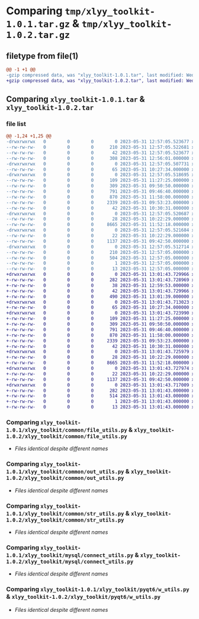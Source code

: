 # Comparing `tmp/xlyy_toolkit-1.0.1.tar.gz` & `tmp/xlyy_toolkit-1.0.2.tar.gz`

## filetype from file(1)

```diff
@@ -1 +1 @@
-gzip compressed data, was "xlyy_toolkit-1.0.1.tar", last modified: Wed May 31 12:57:05 2023, max compression
+gzip compressed data, was "xlyy_toolkit-1.0.2.tar", last modified: Wed May 31 13:01:43 2023, max compression
```

## Comparing `xlyy_toolkit-1.0.1.tar` & `xlyy_toolkit-1.0.2.tar`

### file list

```diff
@@ -1,24 +1,25 @@
-drwxrwxrwx   0        0        0        0 2023-05-31 12:57:05.523677 xlyy_toolkit-1.0.1/
--rw-rw-rw-   0        0        0      210 2023-05-31 12:57:05.522681 xlyy_toolkit-1.0.1/PKG-INFO
--rw-rw-rw-   0        0        0       42 2023-05-31 12:57:05.523677 xlyy_toolkit-1.0.1/setup.cfg
--rw-rw-rw-   0        0        0      308 2023-05-31 12:56:01.000000 xlyy_toolkit-1.0.1/setup.py
-drwxrwxrwx   0        0        0        0 2023-05-31 12:57:05.507731 xlyy_toolkit-1.0.1/xlyy_toolkit/
--rw-rw-rw-   0        0        0       65 2023-05-31 10:27:34.000000 xlyy_toolkit-1.0.1/xlyy_toolkit/__init__.py
-drwxrwxrwx   0        0        0        0 2023-05-31 12:57:05.518695 xlyy_toolkit-1.0.1/xlyy_toolkit/common/
--rw-rw-rw-   0        0        0      109 2023-05-31 11:27:25.000000 xlyy_toolkit-1.0.1/xlyy_toolkit/common/__init__.py
--rw-rw-rw-   0        0        0      309 2023-05-31 09:50:50.000000 xlyy_toolkit-1.0.1/xlyy_toolkit/common/container_utils.py
--rw-rw-rw-   0        0        0      791 2023-05-31 09:46:40.000000 xlyy_toolkit-1.0.1/xlyy_toolkit/common/file_utils.py
--rw-rw-rw-   0        0        0      870 2023-05-31 11:58:00.000000 xlyy_toolkit-1.0.1/xlyy_toolkit/common/out_utils.py
--rw-rw-rw-   0        0        0     2339 2023-05-31 09:53:23.000000 xlyy_toolkit-1.0.1/xlyy_toolkit/common/str_utils.py
--rw-rw-rw-   0        0        0       42 2023-05-31 10:30:31.000000 xlyy_toolkit-1.0.1/xlyy_toolkit/common/test.py
-drwxrwxrwx   0        0        0        0 2023-05-31 12:57:05.520687 xlyy_toolkit-1.0.1/xlyy_toolkit/mysql/
--rw-rw-rw-   0        0        0       28 2023-05-31 10:22:29.000000 xlyy_toolkit-1.0.1/xlyy_toolkit/mysql/__init__.py
--rw-rw-rw-   0        0        0     8665 2023-05-31 11:52:18.000000 xlyy_toolkit-1.0.1/xlyy_toolkit/mysql/connect_utils.py
-drwxrwxrwx   0        0        0        0 2023-05-31 12:57:05.521684 xlyy_toolkit-1.0.1/xlyy_toolkit/pyqt6/
--rw-rw-rw-   0        0        0       22 2023-05-31 10:22:29.000000 xlyy_toolkit-1.0.1/xlyy_toolkit/pyqt6/__init__.py
--rw-rw-rw-   0        0        0     1137 2023-05-31 09:42:50.000000 xlyy_toolkit-1.0.1/xlyy_toolkit/pyqt6/w_utils.py
-drwxrwxrwx   0        0        0        0 2023-05-31 12:57:05.512714 xlyy_toolkit-1.0.1/xlyy_toolkit.egg-info/
--rw-rw-rw-   0        0        0      210 2023-05-31 12:57:05.000000 xlyy_toolkit-1.0.1/xlyy_toolkit.egg-info/PKG-INFO
--rw-rw-rw-   0        0        0      504 2023-05-31 12:57:05.000000 xlyy_toolkit-1.0.1/xlyy_toolkit.egg-info/SOURCES.txt
--rw-rw-rw-   0        0        0        1 2023-05-31 12:57:05.000000 xlyy_toolkit-1.0.1/xlyy_toolkit.egg-info/dependency_links.txt
--rw-rw-rw-   0        0        0       13 2023-05-31 12:57:05.000000 xlyy_toolkit-1.0.1/xlyy_toolkit.egg-info/top_level.txt
+drwxrwxrwx   0        0        0        0 2023-05-31 13:01:43.729966 xlyy_toolkit-1.0.2/
+-rw-rw-rw-   0        0        0      282 2023-05-31 13:01:43.728969 xlyy_toolkit-1.0.2/PKG-INFO
+-rw-rw-rw-   0        0        0       38 2023-05-31 12:59:53.000000 xlyy_toolkit-1.0.2/README.md
+-rw-rw-rw-   0        0        0       42 2023-05-31 13:01:43.729966 xlyy_toolkit-1.0.2/setup.cfg
+-rw-rw-rw-   0        0        0      490 2023-05-31 13:01:39.000000 xlyy_toolkit-1.0.2/setup.py
+drwxrwxrwx   0        0        0        0 2023-05-31 13:01:43.713023 xlyy_toolkit-1.0.2/xlyy_toolkit/
+-rw-rw-rw-   0        0        0       65 2023-05-31 10:27:34.000000 xlyy_toolkit-1.0.2/xlyy_toolkit/__init__.py
+drwxrwxrwx   0        0        0        0 2023-05-31 13:01:43.723990 xlyy_toolkit-1.0.2/xlyy_toolkit/common/
+-rw-rw-rw-   0        0        0      109 2023-05-31 11:27:25.000000 xlyy_toolkit-1.0.2/xlyy_toolkit/common/__init__.py
+-rw-rw-rw-   0        0        0      309 2023-05-31 09:50:50.000000 xlyy_toolkit-1.0.2/xlyy_toolkit/common/container_utils.py
+-rw-rw-rw-   0        0        0      791 2023-05-31 09:46:40.000000 xlyy_toolkit-1.0.2/xlyy_toolkit/common/file_utils.py
+-rw-rw-rw-   0        0        0      870 2023-05-31 11:58:00.000000 xlyy_toolkit-1.0.2/xlyy_toolkit/common/out_utils.py
+-rw-rw-rw-   0        0        0     2339 2023-05-31 09:53:23.000000 xlyy_toolkit-1.0.2/xlyy_toolkit/common/str_utils.py
+-rw-rw-rw-   0        0        0       42 2023-05-31 10:30:31.000000 xlyy_toolkit-1.0.2/xlyy_toolkit/common/test.py
+drwxrwxrwx   0        0        0        0 2023-05-31 13:01:43.725979 xlyy_toolkit-1.0.2/xlyy_toolkit/mysql/
+-rw-rw-rw-   0        0        0       28 2023-05-31 10:22:29.000000 xlyy_toolkit-1.0.2/xlyy_toolkit/mysql/__init__.py
+-rw-rw-rw-   0        0        0     8665 2023-05-31 11:52:18.000000 xlyy_toolkit-1.0.2/xlyy_toolkit/mysql/connect_utils.py
+drwxrwxrwx   0        0        0        0 2023-05-31 13:01:43.727974 xlyy_toolkit-1.0.2/xlyy_toolkit/pyqt6/
+-rw-rw-rw-   0        0        0       22 2023-05-31 10:22:29.000000 xlyy_toolkit-1.0.2/xlyy_toolkit/pyqt6/__init__.py
+-rw-rw-rw-   0        0        0     1137 2023-05-31 09:42:50.000000 xlyy_toolkit-1.0.2/xlyy_toolkit/pyqt6/w_utils.py
+drwxrwxrwx   0        0        0        0 2023-05-31 13:01:43.717009 xlyy_toolkit-1.0.2/xlyy_toolkit.egg-info/
+-rw-rw-rw-   0        0        0      282 2023-05-31 13:01:43.000000 xlyy_toolkit-1.0.2/xlyy_toolkit.egg-info/PKG-INFO
+-rw-rw-rw-   0        0        0      514 2023-05-31 13:01:43.000000 xlyy_toolkit-1.0.2/xlyy_toolkit.egg-info/SOURCES.txt
+-rw-rw-rw-   0        0        0        1 2023-05-31 13:01:43.000000 xlyy_toolkit-1.0.2/xlyy_toolkit.egg-info/dependency_links.txt
+-rw-rw-rw-   0        0        0       13 2023-05-31 13:01:43.000000 xlyy_toolkit-1.0.2/xlyy_toolkit.egg-info/top_level.txt
```

### Comparing `xlyy_toolkit-1.0.1/xlyy_toolkit/common/file_utils.py` & `xlyy_toolkit-1.0.2/xlyy_toolkit/common/file_utils.py`

 * *Files identical despite different names*

### Comparing `xlyy_toolkit-1.0.1/xlyy_toolkit/common/out_utils.py` & `xlyy_toolkit-1.0.2/xlyy_toolkit/common/out_utils.py`

 * *Files identical despite different names*

### Comparing `xlyy_toolkit-1.0.1/xlyy_toolkit/common/str_utils.py` & `xlyy_toolkit-1.0.2/xlyy_toolkit/common/str_utils.py`

 * *Files identical despite different names*

### Comparing `xlyy_toolkit-1.0.1/xlyy_toolkit/mysql/connect_utils.py` & `xlyy_toolkit-1.0.2/xlyy_toolkit/mysql/connect_utils.py`

 * *Files identical despite different names*

### Comparing `xlyy_toolkit-1.0.1/xlyy_toolkit/pyqt6/w_utils.py` & `xlyy_toolkit-1.0.2/xlyy_toolkit/pyqt6/w_utils.py`

 * *Files identical despite different names*

